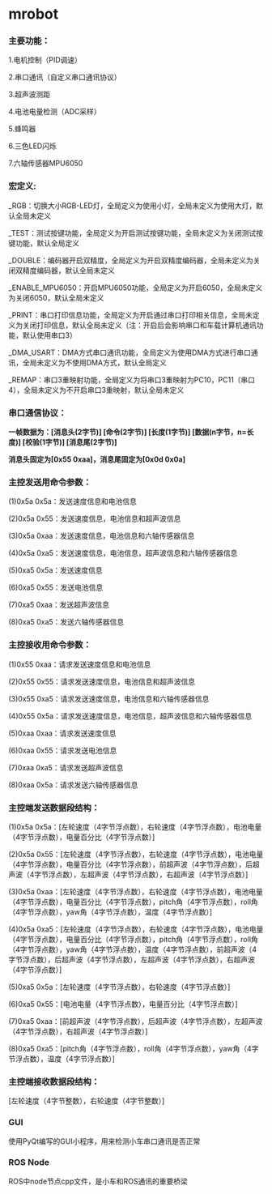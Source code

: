 # mrobot

### 主要功能：

1.电机控制（PID调速）

2.串口通讯（自定义串口通讯协议）

3.超声波测距

4.电池电量检测（ADC采样）

5.蜂鸣器

6.三色LED闪烁

7.六轴传感器MPU6050

### 宏定义:

_RGB：切换大小RGB-LED灯，全局定义为使用小灯，全局未定义为使用大灯，默认全局未定义

_TEST：测试按键功能，全局定义为开启测试按键功能，全局未定义为关闭测试按键功能，默认全局定义

_DOUBLE：编码器开启双精度，全局定义为开启双精度编码器，全局未定义为关闭双精度编码器，默认全局未定义

_ENABLE_MPU6050：开启MPU6050功能，全局定义为开启6050，全局未定义为关闭6050，默认全局未定义

_PRINT：串口打印信息功能，全局定义为开启通过串口打印相关信息，全局未定义为关闭打印信息，默认全局未定义（注：开启后会影响串口和车载计算机通讯功能，默认使用串口3）

_DMA_USART：DMA方式串口通讯功能，全局定义为使用DMA方式进行串口通讯，全局未定义为不使用DMA方式，默认全局定义

_REMAP：串口3重映射功能，全局定义为将串口3重映射为PC10，PC11（串口4），全局未定义为不开启串口3重映射，默认全局未定义

### 串口通信协议：

**一帧数据为：[消息头(2字节)] [命令(2字节)] [长度(1字节)] [数据(n字节，n=长度)] [校验(1字节)] [消息尾(2字节)]**

**消息头固定为[0x55 0xaa]，消息尾固定为[0x0d 0x0a]**

### 主控发送用命令参数：

(1)0x5a 0x5a：发送速度信息和电池信息

(2)0x5a 0x55：发送速度信息，电池信息和超声波信息

(3)0x5a 0xaa：发送速度信息，电池信息和六轴传感器信息

(4)0x5a 0xa5：发送速度信息，电池信息，超声波信息和六轴传感器信息

(5)0xa5 0x5a：发送速度信息

(6)0xa5 0x55：发送电池信息

(7)0xa5 0xaa：发送超声波信息

(8)0xa5 0xa5：发送六轴传感器信息

### 主控接收用命令参数：

(1)0x55 0xaa：请求发送速度信息和电池信息

(2)0x55 0x55：请求发送速度信息，电池信息和超声波信息

(3)0x55 0xa5：请求发送速度信息，电池信息和六轴传感器信息

(4)0x55 0x5a：请求发送速度信息，电池信息，超声波信息和六轴传感器信息

(5)0xaa 0xaa：请求发送速度信息

(6)0xaa 0x55：请求发送电池信息

(7)0xaa 0xa5：请求发送超声波信息

(8)0xaa 0x5a：请求发送六轴传感器信息

### 主控端发送数据段结构：

(1)0x5a 0x5a：[左轮速度（4字节浮点数），右轮速度（4字节浮点数），电池电量（4字节浮点数），电量百分比（4字节浮点数）]

(2)0x5a 0x55：[左轮速度（4字节浮点数），右轮速度（4字节浮点数），电池电量（4字节浮点数），电量百分比（4字节浮点数），前超声波（4字节浮点数），后超声波（4字节浮点数），左超声波（4字节浮点数），右超声波（4字节浮点数）]

(3)0x5a 0xaa：[左轮速度（4字节浮点数），右轮速度（4字节浮点数），电池电量（4字节浮点数），电量百分比（4字节浮点数），pitch角（4字节浮点数），roll角（4字节浮点数），yaw角（4字节浮点数），温度（4字节浮点数）]

(4)0x5a 0xa5：[左轮速度（4字节浮点数），右轮速度（4字节浮点数），电池电量（4字节浮点数），电量百分比（4字节浮点数），pitch角（4字节浮点数），roll角（4字节浮点数），yaw角（4字节浮点数），温度（4字节浮点数），前超声波（4字节浮点数），后超声波（4字节浮点数），左超声波（4字节浮点数），右超声波（4字节浮点数）]

(5)0xa5 0x5a：[左轮速度（4字节浮点数），右轮速度（4字节浮点数）]

(6)0xa5 0x55：[电池电量（4字节浮点数），电量百分比（4字节浮点数）]

(7)0xa5 0xaa：[前超声波（4字节浮点数），后超声波（4字节浮点数），左超声波（4字节浮点数），右超声波（4字节浮点数）]

(8)0xa5 0xa5：[pitch角（4字节浮点数），roll角（4字节浮点数），yaw角（4字节浮点数），温度（4字节浮点数）]

### 主控端接收数据段结构：

[左轮速度（4字节整数），右轮速度（4字节整数）]

### GUI

使用PyQt编写的GUI小程序，用来检测小车串口通讯是否正常

### ROS Node

ROS中node节点cpp文件，是小车和ROS通讯的重要桥梁

